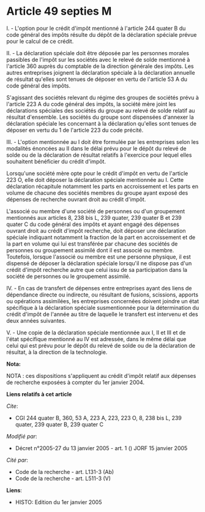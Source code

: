 # Article 49 septies M

I. - L'option pour le crédit d'impôt mentionné à l'article 244 quater B du code général des impôts résulte du dépôt de la
déclaration spéciale prévue pour le calcul de ce crédit.

II. - La déclaration spéciale doit être déposée par les personnes morales passibles de l'impôt sur les sociétés avec le
relevé de solde mentionné à l'article 360 auprès du comptable de la direction générale des impôts. Les autres entreprises
joignent la déclaration spéciale à la déclaration annuelle de résultat qu'elles sont tenues de déposer en vertu de l'article
53 A du code général des impôts.

S'agissant des sociétés relevant du régime des groupes de sociétés prévu à l'article 223 A du code général des impôts, la
société mère joint les déclarations spéciales des sociétés du groupe au relevé de solde relatif au résultat d'ensemble. Les
sociétés du groupe sont dispensées d'annexer la déclaration spéciale les concernant à la déclaration qu'elles sont tenues de
déposer en vertu du 1 de l'article 223 du code précité.

III. - L'option mentionnée au I doit être formulée par les entreprises selon les modalités énoncées au II dans le délai prévu
pour le dépôt du relevé de solde ou de la déclaration de résultat relatifs à l'exercice pour lequel elles souhaitent
bénéficier du crédit d'impôt.

Lorsqu'une société mère opte pour le crédit d'impôt en vertu de l'article 223 O, elle doit déposer la déclaration spéciale
mentionnée au I. Cette déclaration récapitule notamment les parts en accroissement et les parts en volume de chacune des
sociétés membres du groupe ayant exposé des dépenses de recherche ouvrant droit au crédit d'impôt.

L'associé ou membre d'une société de personnes ou d'un groupement mentionnés aux articles 8, 238 bis L, 239 quater, 239
quater B et 239 quater C du code général des impôts et ayant engagé des dépenses ouvrant droit au crédit d'impôt recherche,
doit déposer une déclaration spéciale indiquant notamment la fraction de la part en accroissement et de la part en volume qui
lui est transférée par chacune des sociétés de personnes ou groupement assimilé dont il est associé ou membre. Toutefois,
lorsque l'associé ou membre est une personne physique, il est dispensé de déposer la déclaration spéciale lorsqu'il ne
dispose pas d'un crédit d'impôt recherche autre que celui issu de sa participation dans la société de personnes ou le
groupement assimilé.

IV. - En cas de transfert de dépenses entre entreprises ayant des liens de dépendance directe ou indirecte, ou résultant de
fusions, scissions, apports ou opérations assimilées, les entreprises concernées doivent joindre un état spécifique à la
déclaration spéciale susmentionnée pour la détermination du crédit d'impôt de l'année au titre de laquelle le transfert est
intervenu et des deux années suivantes.

V. - Une copie de la déclaration spéciale mentionnée aux I, II et III et de l'état spécifique mentionné au IV est adressée,
dans le même délai que celui qui est prévu pour le dépôt du relevé de solde ou de la déclaration de résultat, à la direction
de la technologie.

**Nota:**

NOTA : ces dispositions s'appliquent au crédit d'impôt relatif aux dépenses de recherche exposées à compter du 1er janvier
2004.

**Liens relatifs à cet article**

_Cite_:

  - CGI 244 quater B, 360, 53 A, 223 A, 223, 223 O, 8, 238 bis L, 239 quater, 239 quater B, 239 quater C

_Modifié par_:

  - Décret n°2005-27 du 13 janvier 2005 - art. 1 () JORF 15 janvier 2005

_Cité par_:

  - Code de la recherche - art. L131-3 (Ab)
  - Code de la recherche - art. L511-3 (V)

**Liens**:

  - HISTO: Edition du 1er janvier 2005
